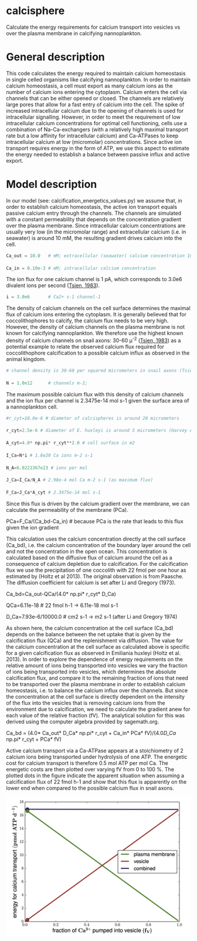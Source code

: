 # calcisphere
Calculate the energy requirements for calcium transport into vesicles vs over the 
plasma membrane in calcifying nannoplankton.

# General description
This code calculates the energy required to maintain calcium homeostasis in single 
celled organisms like calcifying nannoplankton. In order to maintain calcium 
homeostasis, a cell must export as many calcium ions as the number of calcium ions entering the cytoplasm. 
Calcium enters the cell via channels that can be either opened or closed. The 
channels are relatively large pores that allow for a fast entry of calcium into 
the cell. The spike of increased intracellular calcium due to the opening of channels 
is used for intracellular signalling. However, in order to meet the requirement of 
low intracellular calcium concentrations for optimal cell functioning, 
cells use a combination of Na-Ca-exchangers (with a relatively high maximal 
transport rate but a low affinity for intracellular calcium) and Ca-ATPases to keep intracellular 
calcium at low (micromolar) concentrations. Since active ion transport requires energy 
in the form of ATP, we use this aspect to estimate the energy needed to establish a 
balance between passive influx and active export.

# Model description
In our model (see: calcification_energetics_values.py) we assume that, in order to establish calcium homeostasis, the active 
ion transport equals passive calcium entry through the channels. The channels are 
simulated with a constant permeability that depends on the concentration gradient over 
the plasma membrane. Since intracellular calcium concentrations are usually very low (in the 
micromolar range) and extracellular calcium (i.e. in seawater) is around 10 mM, the resulting gradient 
drives calcium into the cell.

```python
Ca_out = 10.0   # mM; extracellular (seawater) calcium concentration 10 mM=10e-3 mol L-1 

Ca_in = 0.10e-3 # mM; intracellular calcium concentration
```

The ion flux for one calcium channel is 1 pA, which corresponds to 3.0e6 divalent ions per second ([Tsien, 1983](https://www.annualreviews.org/doi/10.1146/annurev.ph.45.030183.002013)).

```python
i = 3.0e6       # Ca2+ s-1 channel-1
```

The density of calcium channels on the cell surface  determines the maximal flux 
of calcium ions entering the cytoplasm. It is generally believed that for coccolithophores 
to calcify, the calcium flux needs to be very high. However, the density of calcium 
channels on the plasma membrane is not known for calcifying nannoplankton. We 
therefore use the highest known density of calcium channels on snail axons: 30-60 &mu;<sup>-2</sup> ([Tsien, 1983](https://www.annualreviews.org/doi/10.1146/annurev.ph.45.030183.002013)) 
as a potential example to relate the observed calcium flux required for coccolithophore 
calcification to a possible calcium influx as observed in the animal kingdom.


```python
# channel density is 30-60 per squared micrometers in snail axons (Tsien 1983)

N = 1.0e12      # channels m-2; 
```

The maximum possible calcium flux with this density of calcium channels and the ion 
flux per channel is 2.3475e-14 mol s-1 given the surface area of a nannoplankton cell.

```python
#r_cyt=10.0e-6 # diameter of calcispheres is around 20 micrometers

r_cyt=2.5e-6 # diameter of E. huxleyi is around 5 micrometers (Harvey et al 2015)

A_cyt=4.0* np.pi* r_cyt**2.0 # cell surface in m2

I_Ca=N*i # 1.8e20 Ca ions m-2 s-1

N_A=6.0221367e23 # ions per mol

J_Ca=I_Ca/N_A # 2.98e-4 mol Ca m-2 s-1 (as maximum flux)

F_Ca=J_Ca*A_cyt # 2.3475e-14 mol s-1
```

Since this flux is driven by the calcium gradient over the membrane, we can calculate 
the permeability of the membrane (PCa).

PCa=F_Ca/(Ca_bd-Ca_in) # because PCa is the rate that leads to this flux given the 
ion gradient

This calculation uses the calcium concentration directly at the cell surface (Ca_bd), 
i.e. the calcium concentration of the boundary layer around the cell and not the 
concentration in the open ocean. This concentration is calculated based on the 
diffusive flux of calcium around the cell as a consequence of calcium depletion 
due to calcification. For the calcification flux we use the precipitation of one 
coccolith with 22 fmol per one hour as estimated by (Holtz et al 2013). The original 
observation is from Paasche. The diffusion coefficient for calcium is set after 
Li and Gregory (1973).

Ca_bd=Ca_out-QCa/(4.0* np.pi* r_cyt* D_Ca)

QCa=6.11e-18 # 22 fmol h-1 -> 6.11e-18 mol s-1

D_Ca=7.93e-6/10000.0 # cm2 s-1 -> m2 s-1 (after Li and Gregory 1974)

As shown here, the calcium concentration at the cell surface (Ca_bd) depends on 
the balance between the net uptake that is given by the calcification flux 
(QCa) and the replenishment via diffusion. The value for the calcium concentration 
at the cell surface as calculated above is specific for a given 
calcification flux as observed in Emiliania huxleyi (Holtz et al. 2013). In order 
to explore the dependence of energy requirements on the relative amount 
of ions being transported into vesicles we vary the fraction of ions being transported 
into vesicles, which determines the absolute calcification flux, and compare it to 
the remaining fraction of ions that need to be transported over the plasma membrane 
in order to establish calcium homeostasis, i.e. to balance the calcium influx over 
the channels. But since the concentration at the cell surface is directly dependent 
on the intensity of the flux into the vesicles that is removing calcium ions from 
the environment due to calcification, we need to calculate the gradient anew for 
each value of the relative fraction (fV). The analytical solution for this was derived 
using the computer algebra provided by sagemath.org.

Ca_bd = (4.0* Ca_out* D_Ca* np.pi* r_cyt + Ca_in* PCa* fV)/(4.0*D_Ca* np.pi* r_cyt + PCa* fV)

Active calcium transport via a Ca-ATPase appears at a stoichiometry of 2 calcium 
ions being transported under hydrolysis of one ATP. The energetic cost 
for calcium transport is therefore 0.5 mol ATP per mol Ca. The energetic costs are 
then plotted over varying fV from 0 to 100 %. The plotted dots in the figure indicate the apparent 
situation when assuming a calcification flux of 22 fmol h-1 and show that this flux 
is apparently on the lower end when compared to the possible calcium flux in snail axons.


<p align="center">
  <img src="SF8n.png" width="650">
</p>



